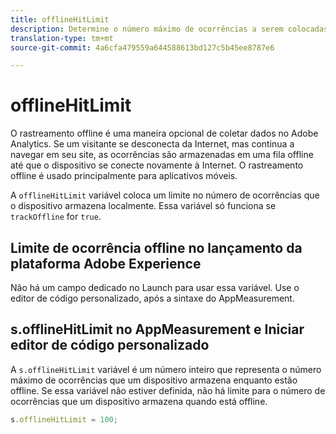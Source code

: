 ```yaml
---
title: offlineHitLimit
description: Determine o número máximo de ocorrências a serem colocadas em fila para rastreamento offline.
translation-type: tm+mt
source-git-commit: 4a6cfa479559a644588613bd127c5b45ee8787e6

---
```



# offlineHitLimit

O rastreamento offline é uma maneira opcional de coletar dados no Adobe Analytics. Se um visitante se desconecta da Internet, mas continua a navegar em seu site, as ocorrências são armazenadas em uma fila offline até que o dispositivo se conecte novamente à Internet. O rastreamento offline é usado principalmente para aplicativos móveis.

A `offlineHitLimit` variável coloca um limite no número de ocorrências que o dispositivo armazena localmente. Essa variável só funciona se `trackOffline` for `true`.

## Limite de ocorrência offline no lançamento da plataforma Adobe Experience

Não há um campo dedicado no Launch para usar essa variável. Use o editor de código personalizado, após a sintaxe do AppMeasurement.

## s.offlineHitLimit no AppMeasurement e Iniciar editor de código personalizado

A `s.offlineHitLimit` variável é um número inteiro que representa o número máximo de ocorrências que um dispositivo armazena enquanto estão offline. Se essa variável não estiver definida, não há limite para o número de ocorrências que um dispositivo armazena quando está offline.

```js
s.offlineHitLimit = 100;
```
